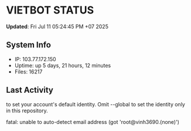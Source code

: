 # VIETBOT STATUS
**Updated**: Fri Jul 11 05:24:45 PM +07 2025

## System Info
- IP: 103.77.172.150
- Uptime: up 5 days, 21 hours, 12 minutes
- Files: 16217

## Last Activity

to set your account's default identity.
Omit --global to set the identity only in this repository.

fatal: unable to auto-detect email address (got 'root@vinh3690.(none)')
